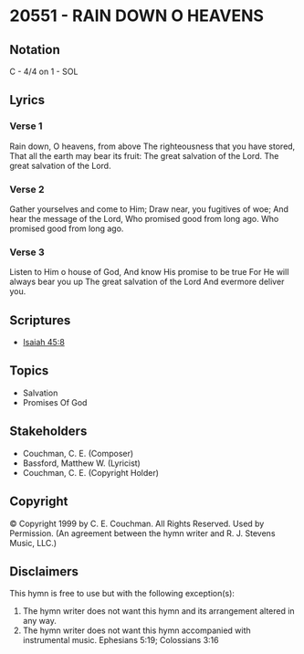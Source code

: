 # 20551 - RAIN DOWN O HEAVENS

## Notation

C - 4/4 on 1 - SOL

## Lyrics

### Verse 1

Rain down, O heavens, from above The righteousness that you have stored, That all the earth may bear its fruit: The great salvation of the Lord. The great salvation of the Lord.

### Verse 2

Gather yourselves and come to Him; Draw near, you fugitives of woe; And hear the message of the Lord, Who promised good from long ago. Who promised good from long ago.

### Verse 3

Listen to Him o house of God, And know His promise to be true For He will always bear you up The great salvation of the Lord And evermore deliver you.


## Scriptures

- [Isaiah 45:8](https://www.biblegateway.com/passage/?search=Isaiah%2045%3A8)

## Topics

- Salvation
- Promises Of God

## Stakeholders

- Couchman, C. E. (Composer)
- Bassford, Matthew W. (Lyricist)
- Couchman, C. E. (Copyright Holder)

## Copyright

© Copyright 1999 by C. E. Couchman. All Rights Reserved. Used by Permission.
(An agreement between the hymn writer and R. J. Stevens Music, LLC.)

## Disclaimers

This hymn is free to use but with the following exception(s):
1. The hymn writer does not want this hymn and its arrangement altered in any way.
2. The hymn writer does not want this hymn accompanied with instrumental music.
Ephesians 5:19; Colossians 3:16

